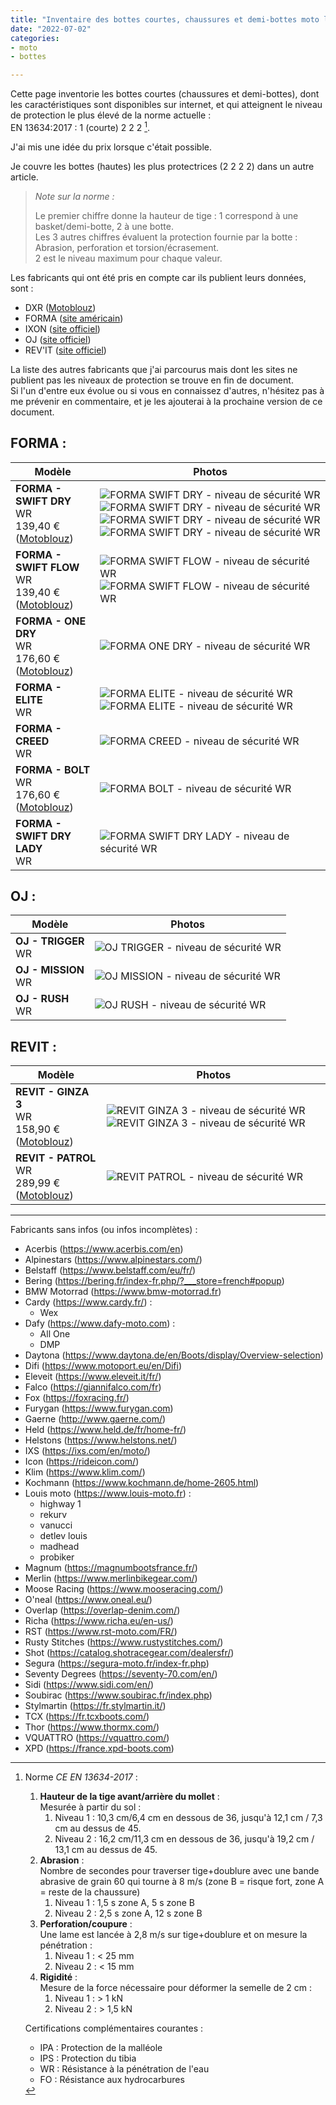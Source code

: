 ```yaml
---
title: "Inventaire des bottes courtes, chaussures et demi-bottes moto les plus protectrices (1 2 2 2) en juillet 2022"
date: "2022-07-02"
categories:
- moto
- bottes

---
```


Cette page inventorie les bottes courtes (chaussures et demi-bottes), dont les caractéristiques sont disponibles sur internet, et qui atteignent le niveau de protection le plus élevé de la norme actuelle :  
EN 13634:2017 : 1 (courte) 2 2 2 [^1].

J'ai mis une idée du prix lorsque c'était possible.


<!--more-->

Je couvre les bottes (hautes) les plus protectrices (2 2 2 2) dans un autre article.

> _Note sur la norme :_
> 
> Le premier chiffre donne la hauteur de tige : 1 correspond à une basket/demi-botte, 2 à une botte.  
> Les 3 autres chiffres évaluent la protection fournie par la botte : Abrasion, perforation et torsion/écrasement.  
> 2 est le niveau maximum pour chaque valeur.


Les fabricants qui ont été pris en compte car ils publient leurs données, sont :

- DXR ([Motoblouz](https://www.motoblouz.com))
- FORMA ([site américain](https://www.formabootsusa.com/))
- IXON ([site officiel](https://www.ixon.com/fra-fr/))
- OJ ([site officiel](https://ojworld.it/))
- REV'IT ([site officiel](https://www.revitsport.com/fr/))

La liste des autres fabricants que j'ai parcourus mais dont les sites ne publient pas les niveaux de protection se trouve en fin de document.  
Si l'un d'entre eux évolue ou si vous en connaissez d'autres, n'hésitez pas à me prévenir en commentaire, et je les ajouterai à la prochaine version de ce document.





## FORMA :

 | Modèle | Photos |
|---|---|
| **FORMA - SWIFT DRY**</br>WR</br>139,40 € ([Motoblouz](https://www.motoblouz.com/recherche/FORMA%20SWIFT%20DRY.html)) | ![FORMA SWIFT DRY - niveau de sécurité WR](EN-13634-2017-1_2_2_2_WR_-_FORMA_-_SWIFT_DRY_-_0.jpg)![FORMA SWIFT DRY - niveau de sécurité WR](EN-13634-2017-1_2_2_2_WR_-_FORMA_-_SWIFT_DRY_-_1.jpg)![FORMA SWIFT DRY - niveau de sécurité WR](EN-13634-2017-1_2_2_2_WR_-_FORMA_-_SWIFT_DRY_-_2.jpg)![FORMA SWIFT DRY - niveau de sécurité WR](EN-13634-2017-1_2_2_2_WR_-_FORMA_-_SWIFT_DRY_-_3.jpg) |
| **FORMA - SWIFT FLOW**</br>WR</br>139,40 € ([Motoblouz](https://www.motoblouz.com/recherche/FORMA%20SWIFT%20FLOW.html)) | ![FORMA SWIFT FLOW - niveau de sécurité WR](EN-13634-2017-1_2_2_2_-_FORMA_-_SWIFT_FLOW_-_0.jpg)![FORMA SWIFT FLOW - niveau de sécurité WR](EN-13634-2017-1_2_2_2_-_FORMA_-_SWIFT_FLOW_-_1.jpg) |
| **FORMA - ONE DRY**</br>WR</br>176,60 € ([Motoblouz](https://www.motoblouz.com/recherche/FORMA%20ONE%20DRY.html)) | ![FORMA ONE DRY - niveau de sécurité WR](EN-13634-2017-1_2_2_2_WR_-_FORMA_-_ONE_DRY_-_0.jpg) |
| **FORMA - ELITE**</br>WR</br> | ![FORMA ELITE - niveau de sécurité WR](EN-13634-2017-1_2_2_2_WR_-_FORMA_-_ELITE_-_0.jpg)![FORMA ELITE - niveau de sécurité WR](EN-13634-2017-1_2_2_2_WR_-_FORMA_-_ELITE_-_1.jpg) |
| **FORMA - CREED**</br>WR</br> | ![FORMA CREED - niveau de sécurité WR](EN-13634-2017-1_2_2_2_WR_-_FORMA_-_CREED_-_0.jpg) |
| **FORMA - BOLT**</br>WR</br>176,60 € ([Motoblouz](https://www.motoblouz.com/recherche/FORMA%20BOLT.html)) | ![FORMA BOLT - niveau de sécurité WR](EN-13634-2017-1_2_2_2_-_FORMA_-_BOLT_-_0.jpg) |
| **FORMA - SWIFT DRY LADY**</br>WR</br> | ![FORMA SWIFT DRY LADY - niveau de sécurité WR](EN-13634-2017-1_2_2_2_WR_-_FORMA_-_SWIFT_DRY_LADY_-_0.jpg) |




## OJ :

 | Modèle | Photos |
|---|---|
| **OJ - TRIGGER**</br>WR</br> | ![OJ TRIGGER - niveau de sécurité WR](EN-13634-2017-1_2_2_2_-_OJ_-_TRIGGER_-_0.jpg) |
| **OJ - MISSION**</br>WR</br> | ![OJ MISSION - niveau de sécurité WR](EN-13634-2017-1_2_2_2_-_OJ_-_MISSION_-_0.jpg) |
| **OJ - RUSH**</br>WR</br> | ![OJ RUSH - niveau de sécurité WR](EN-13634-2017-1_2_2_2_WR_-_OJ_-_RUSH_-_0.jpg) |




## REVIT :

 | Modèle | Photos |
|---|---|
| **REVIT - GINZA 3**</br>WR</br>158,90 € ([Motoblouz](https://www.motoblouz.com/recherche/REVIT%20GINZA%203.html)) | ![REVIT GINZA 3 - niveau de sécurité WR](EN-13634-2017-1_2_2_2_-_REVIT_-_GINZA_3_-_0.jpg)![REVIT GINZA 3 - niveau de sécurité WR](EN-13634-2017-1_2_2_2_-_REVIT_-_GINZA_3_-_1.jpg) |
| **REVIT - PATROL**</br>WR</br>289,99 € ([Motoblouz](https://www.motoblouz.com/recherche/REVIT%20PATROL.html)) | ![REVIT PATROL - niveau de sécurité WR](EN-13634-2017-1_2_2_2_-_REVIT_-_PATROL_-_0.jpg) |




---

Fabricants sans infos (ou infos incomplètes) :

- Acerbis (https://www.acerbis.com/en)
- Alpinestars (https://www.alpinestars.com/)
- Belstaff (https://www.belstaff.com/eu/fr/)
- Bering (https://bering.fr/index-fr.php/?___store=french#popup)
- BMW Motorrad (https://www.bmw-motorrad.fr)
- Cardy (https://www.cardy.fr/) :
    - Wex
- Dafy (https://www.dafy-moto.com) :
    - All One
    - DMP
- Daytona (https://www.daytona.de/en/Boots/display/Overview-selection)
- Difi (https://www.motoport.eu/en/Difi)
- Eleveit (https://www.eleveit.it/fr/)
- Falco (https://giannifalco.com/fr)
- Fox (https://foxracing.fr/)
- Furygan (https://www.furygan.com)
- Gaerne (http://www.gaerne.com/)
- Held (https://www.held.de/fr/home-fr/)
- Helstons (https://www.helstons.net/)
- IXS (https://ixs.com/en/moto/)
- Icon (https://rideicon.com/)
- Klim (https://www.klim.com/)
- Kochmann (https://www.kochmann.de/home-2605.html)
- Louis moto (https://www.louis-moto.fr) :
    - highway 1
    - rekurv
    - vanucci
    - detlev louis
    - madhead
    - probiker
- Magnum (https://magnumbootsfrance.fr/)
- Merlin (https://www.merlinbikegear.com/)
- Moose Racing (https://www.mooseracing.com/)
- O'neal (https://www.oneal.eu/)
- Overlap (https://overlap-denim.com/)
- Richa (https://www.richa.eu/en-us/)
- RST (https://www.rst-moto.com/FR/)
- Rusty Stitches (https://www.rustystitches.com/)
- Shot (https://catalog.shotracegear.com/dealersfr/)
- Segura (https://segura-moto.fr/index-fr.php)
- Seventy Degrees (https://seventy-70.com/en/)
- Sidi (https://www.sidi.com/en/)
- Soubirac (https://www.soubirac.fr/index.php)
- Stylmartin (https://fr.stylmartin.it/)
- TCX (https://fr.tcxboots.com/)
- Thor (https://www.thormx.com/)
- VQUATTRO (https://vquattro.com/)
- XPD (https://france.xpd-boots.com)


[^1]: Norme _CE EN 13634-2017_ :  
    1. **Hauteur de la tige avant/arrière du mollet** :  
    Mesurée à partir du sol :
        1. Niveau 1 : 10,3 cm/6,4 cm en dessous de 36, jusqu'à 12,1 cm / 7,3 cm au dessus de 45.
        2. Niveau 2 : 16,2 cm/11,3 cm en dessous de 36, jusqu'à 19,2 cm / 13,1 cm au dessus de 45.
    2. **Abrasion** :  
       Nombre de secondes pour traverser tige+doublure avec une bande abrasive de grain 60 qui tourne à 8 m/s (zone B = risque fort, zone A = reste de la chaussure)
        1. Niveau 1 : 1,5 s zone A, 5 s zone B
        2. Niveau 2 : 2,5 s zone A, 12 s zone B
    3. **Perforation/coupure** :  
       Une lame est lancée à 2,8 m/s sur tige+doublure et on mesure la pénétration :
        1. Niveau 1 : < 25 mm
        2. Niveau 2 : < 15 mm
    4. **Rigidité** :  
       Mesure de la force nécessaire pour déformer la semelle de 2 cm :
        1. Niveau 1 : > 1 kN
        2. Niveau 2 : > 1,5 kN  
      
    Certifications complémentaires courantes :  
    - IPA : Protection de la malléole  
    - IPS : Protection du tibia  
    - WR : Résistance à la pénétration de l'eau  
    - FO : Résistance aux hydrocarbures  
    